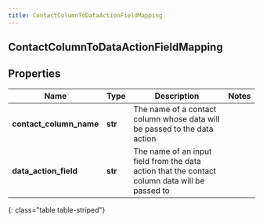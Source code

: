 ```yaml
---
title: ContactColumnToDataActionFieldMapping
---
```

## ContactColumnToDataActionFieldMapping

## Properties

|Name | Type | Description | Notes|
|------------ | ------------- | ------------- | -------------|
| **contact_column_name** | **str** | The name of a contact column whose data will be passed to the data action | |
| **data_action_field** | **str** | The name of an input field from the data action that the contact column data will be passed to | |
{: class="table table-striped"}


